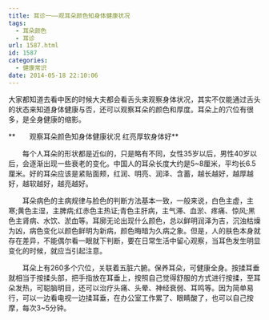 ```yaml
---
title: 耳诊一——观耳朵颜色知身体健康状况
tags:
  - 耳朵颜色
  - 耳诊
url: 1587.html
id: 1587
categories:
  - 健康常识
date: 2014-05-18 22:10:06
---
```


大家都知道去看中医的时候大夫都会看舌头来观察身体状况，其实不仅能通过舌头的状态来知道身体健康与否，还可以观察耳朵的颜色和厚度。耳朵上的穴位有很多，是全身健康的缩影。

**　　观察耳朵颜色知身体健康状况 红亮厚软身体好**

　　每个人耳朵的形状都是近似的，只是略有不同，女性35岁以后，男性40岁以后，会逐渐出现一些衰老的变化。中国人的耳朵长度大约是5~8厘米，平均长6.5厘米。好的耳朵应该是紧贴面颊，红润、明亮、润泽、含蓄，越长越好，越厚越好，越软越好，越亮越好。

　　耳朵病色的主病规律与脸色的判断方法基本一致，一般来说，白色主虚，主寒;黄色主湿，主脾病;红赤色主热证;青色主肝病，主气滞、血淤、疼痛、惊风;黑色主肾病、水饮、淤血等。耳廓无论出现什么颜色，总以鲜明润泽为吉，沉浊枯燥为凶，病色变化以颜色鲜明为新病，颜色晦暗为久病之象。但是，人的肤色本身就存在差异，不能偶尔看一眼就下判断，要在日常生活中留心观察，当耳色发生明显变化的时候，就应当引起注意。

　　耳朵上有260多个穴位，关联着五脏六腑。保养耳朵，可健康全身。按揉耳垂就相当于按揉头部，把手指放在耳垂上，按照自己觉得舒服的方式进行按揉，至耳朵发热，可聪脑明目，还可以治疗头痛、头晕、神经衰弱、耳鸣等。因为简单易行，可以一边看电视一边揉耳垂，在办公室工作累了、眼睛酸了，也可以自己按摩，每次3~5分钟。